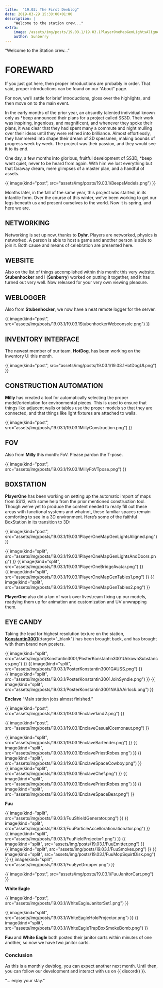 ```yaml
---
title:  "19.03: The First Devblog"
date: 2019-03-29 15:30:00+01:00
description: |
    "Welcome to the station crew..."
extra:
    image: /assets/img/posts/19.03.1/19.03.1PlayerOneMapGenLightsAligned.png
    author: Sunberry
---
```


“Welcome to the Station crew…”

# FOREWARD

If you just got here, then proper introductions are probably in order. That said, proper introductions can be found on our “About” page.

For now, we’ll settle for brief introductions, gloss over the highlights, and then move on to the main event.

In the early months of the prior year, an absurdly talented individual known only as *beep announced their plans for a project called SS3D. Their work was inspiring, ingenious, and magnificent, and whenever they spoke their plans, it was clear that they had spent many a commute and night mulling over their ideas until they were refined into brilliance. Almost effortlessly, they hammered into shape their dream of 3D spessmen, making bounds of progress week by week. The project was their passion, and they would see it to its end.

One day, a few months into glorious, fruitful development of SS3D, *beep went quiet, never to be heard from again. With him we lost everything but that faraway dream, mere glimpses of a master plan, and a handful of assets.

{{ image(kind="post", src="assets/img/posts/19.03.1/BeepsModels.png") }}

Months later, in the fall of the same year, this project was started, in its infantile form. Over the course of this winter, we’ve been working to get our legs beneath us and present ourselves to the world. Now it is spring, and here we are.

## NETWORKING

Networking is set up now, thanks to **Dyhr**. Players are networked, physics is networked. A person is able to host a game and another person is able to join it. Both cause and means of celebration are presented here.

## WEBSITE

Also on the list of things accomplished within this month: this very website. **Stubenhocker** and I (**Sunberry**) worked on putting it together, and it has turned out very well. Now released for your very own viewing pleasure.

## WEBLOGGER

Also from **Stubenhocker**, we now have a neat remote logger for the server.

{{ image(kind="post", src="assets/img/posts/19.03.1/19.03.1StubenhockerWebconsole.png") }}

## INVENTORY INTERFACE

The newest member of our team, **HotDog**, has been working on the Inventory UI this month.

{{ image(kind="post", src="assets/img/posts/19.03.1/19.03.1HotDogUI.png") }}

## CONSTRUCTION AUTOMATION

**Milly** has created a tool for automatically selecting the proper model/orientation for environmental pieces. This is used to ensure that things like adjacent walls or tables use the proper models so that they are connected, and that things like light fixtures are attached to walls.

{{ image(kind="post", src="assets/img/posts/19.03.1/19.03.1MillyConstruction.png") }}

## FOV

Also from **Milly** this month: FoV. Please pardon the T-pose.

{{ image(kind="post", src="assets/img/posts/19.03.1/19.03.1MillyFoVTpose.png") }}

## BOXSTATION

**PlayerOne** has been working on setting up the automatic import of maps from SS13, with some help from the prior mentioned construction tool. Though we’ve yet to produce the content needed to really fill out these areas with functional systems and whatnot, these familiar spaces remain comforting to see in a 3D environment. Here’s some of the faithful BoxStation in its transition to 3D:

{{ image(kind="post", src="assets/img/posts/19.03.1/19.03.1PlayerOneMapGenLightsAligned.png") }}

<div class='horizontal-2' markdown='1'>
{{ image(kind="split", src="assets/img/posts/19.03.1/19.03.1PlayerOneMapGenLightsAndDoors.png") }}
{{ image(kind="split", src="assets/img/posts/19.03.1/19.03.1PlayerOneBridgeAvatar.png") }}
</div>

<div class='horizontal-2' markdown='1'>
{{ image(kind="split", src="assets/img/posts/19.03.1/19.03.1PlayerOneMapGenTables1.png") }}
{{ image(kind="split", src="assets/img/posts/19.03.1/19.03.1PlayerOneMapGenTables2.png") }}
</div>

**PlayerOne** also did a ton of work over livestream fixing up our models, readying them up for animation and customization and UV unwrapping them.

## EYE CANDY

Taking the lead for highest resolution texture on the station, [**Konstantin3001**](https://www.deviantart.com/konstantin3001){:target="_blank"} has been brought back, and has brought with them brand new posters.

<div class='horizontal-2' markdown='1'>
{{ image(kind="split", src="assets/img/art/Konstantin3001/PosterKonstantin3001UnkownSubstances.png") }}
{{ image(kind="split", src="assets/img/posts/19.03.1/PosterKonstantin3001GAUSS.png") }}
</div>

<div class='horizontal-2' markdown='1'>
{{ image(kind="split", src="assets/img/posts/19.03.1/PosterKonstantin3001JoinSyndie.png") }}
{{ image(kind="split", src="assets/img/posts/19.03.1/PosterKonstantin3001NASAAirlock.png") }}
</div>

**Enclave** “Main station jobs almost finished.”

{{ image(kind="post", src="assets/img/posts/19.03.1/19.03.1Enclave1and2.png") }}

{{ image(kind="post", src="assets/img/posts/19.03.1/19.03.1EnclaveCasualCosmonaut.png") }}

<div class='horizontal-3' markdown='1'>
{{ image(kind="split", src="assets/img/posts/19.03.1/19.03.1EnclaveBartender.png") }}
{{ image(kind="split", src="assets/img/posts/19.03.1/19.03.1EnclavePriestRobes.png") }}
{{ image(kind="split", src="assets/img/posts/19.03.1/19.03.1EnclaveSpaceCowboy.png") }}
</div>

<div class='horizontal-3' markdown='1'>
{{ image(kind="split", src="assets/img/posts/19.03.1/19.03.1EnclaveChef.png") }}
{{ image(kind="split", src="assets/img/posts/19.03.1/19.03.1EnclavePriestRobes.png") }}
{{ image(kind="split", src="assets/img/posts/19.03.1/19.03.1EnclaveSpaceBear.png") }}
</div>

**Fuu**

<div class='horizontal-2' markdown='1'>
{{ image(kind="split", src="assets/img/posts/19.03.1/FuuShieldGenerator.png") }}
{{ image(kind="split", src="assets/img/posts/19.03.1/FuuParticleAccellorationationator.png") }}
</div>

<div class='horizontal-2' markdown='1'>
{{ image(kind="split", src="assets/img/posts/19.03.1/FuuFieldProjector1.png") }}
{{ image(kind="split", src="assets/img/posts/19.03.1/FuuEmitter.png") }}
</div>

<div class='horizontal-3' markdown='1'>
{{ image(kind="split", src="assets/img/posts/19.03.1/FuuSmokes.png") }}
{{ image(kind="split", src="assets/img/posts/19.03.1/FuuMopSquirtDisk.png") }}
{{ image(kind="split", src="assets/img/posts/19.03.1/FuuEyeDropper.png") }}
</div>

{{ image(kind="post", src="assets/img/posts/19.03.1/FuuJanitorCart.png") }}

**White Eagle**

{{ image(kind="post", src="assets/img/posts/19.03.1/WhiteEagleJanitorSet1.png") }}

<div class='horizontal-2' markdown='1'>
{{ image(kind="split", src="assets/img/posts/19.03.1/WhiteEagleHoloProjector.png") }}
{{ image(kind="split", src="assets/img/posts/19.03.1/WhiteEagleTrapBoxSmokeBomb.png") }}
</div>

**Fuu** and **White Eagle** both posted their janitor carts within minutes of one another, so now we have two janitor carts.

### Conclusion

As this is a monthly devblog, you can expect another next month. Until then, you can follow our development and interact with us on {{ discord() }}.

“... enjoy your stay.”
